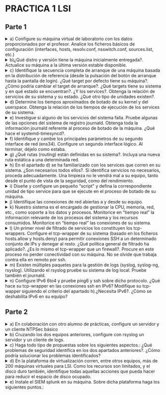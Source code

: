 # PRACTICA 1 LSI
## Parte 1
<details>
  <summary>a) Configure su máquina virtual de laboratorio con los datos proporcionados por el profesor. Analice los ficheros básicos de configuración (interfaces, hosts, resolv.conf, nsswitch.conf, sources.list, etc.)</summary>

  Respuesta:

  1. Archivo de interfaces( /etc/network/interfaces):
     ```
     auto lo ens33 ens34
     iface lo inet loopback
     iface ens33 inet static
     	address 10.11.48.71
     	netmask 255.255.254.0
     	broadcast 10.11.49.255
     	network 10.11.48.0
     	gateway 10.11.48.1
     iface ens34 inet static
     	address 10.11.50.71
     	netmask 255.255.254.0
     	broadcast 10.11.51.255
     	network 10.11.50.0
     ```
  2. Archivo hosts (/etc/hosts): 
     ```
     127.0.0.1       localhost
     127.0.1.1       debian
     # The following lines are desirable for IPv6 capable hosts
     ::1     localhost ip6-localhost ip6-loopback
     ff02::1 ip6-allnodes
     ff02::2 ip6-allrouters
     ```

  3. Archivo resolv.conf:
     ```
     main udc.pri
     search udc.pri
     nameserver 10.8.12.49
     nameserver 10.8.12.50
     nameserver 10.8.12.47
     ```

  4. Archivo nsswitch.conf(/etc/nssiwtch.conf):
     ```
     passwd:         files systemd
     group:          files systemd
     shadow:         files
     gshadow:        files

     hosts:          files mdns4_minimal [NOTFOUND=return] dns myhostname
     networks:       files

     protocols:      db files
     services:       db files
     ethers:         db files
     rpc:            db files
     netgroup:       nis
     ```
   5. Archivo sources.list (/etc/apt/sources.list) :
      ```
      deb http://deb.debian.org/debian/ buster main
      deb-src http://deb.debian.org/debian/ buster main

      deb https://deb.debian.org/debian-security buster-security main contrib
      deb-src https://deb.debian.org/debian-security buster-security main contrib

      deb http://security.debian.org/debian-security buster/updates main
      deb-src http://security.debian.org/debian-security buster/updates main

      ```
</details>
<details>
  <summary>b)¿Qué distro y versión tiene la máquina inicialmente entregada?. Actualice su máquina a la última versión estable disponible.</summary>

  Respuesta:

  1. Mostramos la distro actual y su versión:
     ```console
     root@debian:/home/lsi# lsb_release -a
     Distributor ID:	Debian
     Description:	Debian GNU/Linux 10 (buster)
     Release:	10
     Codename:	buster
     ```
  2. Para actualizar (desde el usuario 'root'):
  ```console
   root@debian:/home/lsi# apt update -y && apt upgrade -y
   root@debian:/home/lsi# apt dist-upgrade
  ```
  3. Tras ello será necesario reemplazar el sources.list hacia la versión que queremos ,en este caso debian 12 (bookworm), para ello deberemos hacer este paso dos veces ya que primero deberíamos pasar por debian 11 (bullseye). El archivo quedará finalmente así (debian 12):
  ```
      deb https://ftp.debian.org/debian/ bookworm contrib main non-free non-free-firmware
      # deb-src https://ftp.debian.org/debian/ bookworm contrib main non-free non-free-firmware

      deb https://ftp.debian.org/debian/ bookworm-updates contrib main non-free non-free-firmware
      # deb-src https://ftp.debian.org/debian/ bookworm-updates contrib main non-free non-free-firmware

      deb https://ftp.debian.org/debian/ bookworm-proposed-updates contrib main non-free non-free-firmware
      # deb-src https://ftp.debian.org/debian/ bookworm-proposed-updates contrib main non-free non-free-firmwa>

      deb https://ftp.debian.org/debian/ bookworm-backports contrib main non-free non-free-firmware
      # deb-src https://ftp.debian.org/debian/ bookworm-backports contrib main non-free non-free-firmware

      deb https://security.debian.org/debian-security/ bookworm-security contrib main non-free non-free-firmwa>
      # deb-src https://security.debian.org/debian-security/ bookworm-security contrib main non-free non-free->
  ```
  4. Ejecutamos los siguientes comandos y lo tendremos actualizado:
   ```console
   root@debian:/home/lsi# apt update 
   root@debian:/home/lsi# apt upgrade --without-new-pkgs
   root@debian:/home/lsi# apt full-upgrade
   root@debian:/home/lsi# reboot
  ```
</details>
<details>
  <summary> c) Identifique la secuencia completa de arranque de una máquina basada en la distribución de referencia (desde la pulsación del botón de arranque hasta la pantalla de login). ¿Qué target por defecto tiene su máquina?. ¿Cómo podría cambiar el target de arranque?. ¿Qué targets tiene su sistema y en qué estado se encuentran?. ¿Y los services?. Obtenga la relación de servicios de su sistema y su estado. ¿Qué otro tipo de unidades existen?.</summary>

  1. Para ello primero ejecutaremos:
     ```console
     root@debian:/home/lsi# systemctl list-dependencies default.target
     ```
  2. Target por defecto es `graphical.target`, para cambiarlo debemos hacer:
     ```console
     root@debian:/home/lsi# systemctl set-default TARGET
     ```
  3. Los targets del sistema podemos obtenerlos usando el comando 'systemctl list-unit-files --type=target'
  
  4. Cambiaremos el target a 'multi-user.target' ya que el 'graphical.target' no lo necesitaremos :
     ```console
     root@debian:/home/lsi# systemctl set-default multi-user.target
     ```
  5. Para listar a los Servicios del sistema
     ```console
     root@debian:/home/lsi# systemctl list-unit-files --type=service
     ```
</details>
<details>
  <summary>d) Determine los tiempos aproximados de botado de su kernel y del userspace. Obtenga la relación de los tiempos de ejecución de los services de su sistema.</summary>

  1.  Para obtener tiempos aproximados de botado de kernel y userspace:
      ```console
      root@debian:/home/lsi# systemd-analyze
      Startup finished in 4.163s (kernel) + 9.272s (userspace) = 13.436s
      multi-user.target reached after 9.229s in userspace.
      ```
   2. Para tener los tiempo específicos de cada proceso en el boot:
   ```console
   root@debian:/home/lsi# systemd-analyze blame
	4.060s e2scrub_reap.service
	2.624s ifupdown-pre.service
	2.578s dev-sda1.device
	2.410s ModemManager.service
	2.381s NetworkManager.service
	2.356s apparmor.service
	2.127s networking.service
	1.121s user@1000.service
	 829ms systemd-journal-flush.service
	 821ms systemd-udev-trigger.service
	 789ms systemd-timesyncd.service
	 734ms systemd-journald.service
	 713ms systemd-udevd.service
	 670ms keyboard-setup.service
	 664ms polkit.service
	 646ms udisks2.service
	 574ms avahi-daemon.service
	 536ms NetworkManager-wait-online.service
	 526ms dbus.service
	 510ms systemd-logind.service
	 404ms systemd-binfmt.service
	 332ms systemd-tmpfiles-setup.service
	 310ms systemd-modules-load.service
	 274ms cups.service
	 241ms ssh.service
	 219ms rsyslog.service
	 205ms plymouth-start.service
	 195ms pulseaudio-enable-autospawn.service
	 190ms systemd-random-seed.service
	 188ms dev-mqueue.mount
	 188ms sys-kernel-debug.mount
	 187ms sys-kernel-tracing.mount
	 181ms wpa_supplicant.service
	 179ms dev-hugepages.mount
	 160ms systemd-sysusers.service
	 138ms modprobe@dm_mod.service
	 137ms systemd-tmpfiles-setup-dev.service
	 130ms upower.service
	 118ms systemd-update-utmp.service
	....
   ```	
</details>


<details>
  <summary>e) Investigue si alguno de los servicios del sistema falla. Pruebe algunas de las opciones del sistema de registro journald. Obtenga toda la información journald referente al proceso de botado de la máquina. ¿Qué hace el systemd-timesyncd?.</summary>

  1. Comprobar si algun servicio falla:
  ```console
root@debian:/home/lsi# systemctl list-unit-files --type=service --failed
UNIT FILE STATE PRESET

0 unit files listed.
  ```
  
  2. La sentencia `journalctl -u SERVICE` muestra los logs de un servicio:
  ```console
root@debian:/home/lsi# journalctl -u networking.service
sep 14 14:06:00 debian systemd[1]: Starting Raise network interfaces...
sep 14 14:06:01 debian systemd[1]: Started Raise network interfaces.
sep 15 13:38:40 debian systemd[1]: Stopping networking.service - Raise network interfaces...
sep 15 13:38:40 debian systemd[1]: networking.service: Deactivated successfully.
sep 15 13:38:40 debian systemd[1]: Stopped networking.service - Raise network interfaces.
-- Boot 75062fbef4144ed2a2d6367959cdd017 --
sep 15 13:39:11 debian systemd[1]: Starting networking.service - Raise network interfaces...
sep 15 13:39:13 debian systemd[1]: Finished networking.service - Raise network interfaces.
sep 19 13:47:44 debian systemd[1]: Stopping networking.service - Raise network interfaces...
sep 19 13:47:45 debian systemd[1]: networking.service: Deactivated successfully.
sep 19 13:47:45 debian systemd[1]: Stopped networking.service - Raise network interfaces.
-- Boot 253053f1f1b8440f8cef54317e5f0fd0 --
sep 19 13:48:05 debian systemd[1]: Starting networking.service - Raise network interfaces...
sep 19 13:48:07 debian systemd[1]: Finished networking.service - Raise network interfaces.
sep 28 16:44:30 debian systemd[1]: Stopping networking.service - Raise network interfaces...
sep 28 16:44:31 debian systemd[1]: networking.service: Deactivated successfully.
sep 28 16:44:31 debian systemd[1]: Stopped networking.service - Raise network interfaces.
-- Boot 0709ac47e67443d9a356976effa192f7 --
sep 28 16:44:52 debian systemd[1]: Starting networking.service - Raise network interfaces...
sep 28 16:44:54 debian systemd[1]: Finished networking.service - Raise network interfaces.

  ```
  3. El comando `journactl -b` muestra el log del boot actual:
  ```console
root@debian:/home/lsi# journalctl -b
sep 28 16:44:48 debian kernel: Linux version 6.1.0-12-amd64 (debian-kernel@lists.debian.org) (gcc-12 (De>
sep 28 16:44:48 debian kernel: Command line: BOOT_IMAGE=/boot/vmlinuz-6.1.0-12-amd64 root=UUID=4aaea9ef->
sep 28 16:44:48 debian kernel: Disabled fast string operations
sep 28 16:44:48 debian kernel: BIOS-provided physical RAM map:
sep 28 16:44:48 debian kernel: BIOS-e820: [mem 0x0000000000000000-0x000000000009f3ff] usable
sep 28 16:44:48 debian kernel: BIOS-e820: [mem 0x000000000009f400-0x000000000009ffff] reserved
sep 28 16:44:48 debian kernel: BIOS-e820: [mem 0x00000000000dc000-0x00000000000fffff] reserved
sep 28 16:44:48 debian kernel: BIOS-e820: [mem 0x0000000000100000-0x000000005feeffff] usable
sep 28 16:44:48 debian kernel: BIOS-e820: [mem 0x000000005fef0000-0x000000005fefefff] ACPI data
sep 28 16:44:48 debian kernel: BIOS-e820: [mem 0x000000005feff000-0x000000005fefffff] ACPI NVS
sep 28 16:44:48 debian kernel: BIOS-e820: [mem 0x000000005ff00000-0x000000005fffffff] usable
sep 28 16:44:48 debian kernel: BIOS-e820: [mem 0x00000000f0000000-0x00000000f7ffffff] reserved
sep 28 16:44:48 debian kernel: BIOS-e820: [mem 0x00000000fec00000-0x00000000fec0ffff] reserved
sep 28 16:44:48 debian kernel: BIOS-e820: [mem 0x00000000fee00000-0x00000000fee00fff] reserved
sep 28 16:44:48 debian kernel: BIOS-e820: [mem 0x00000000fffe0000-0x00000000ffffffff] reserved
sep 28 16:44:48 debian kernel: NX (Execute Disable) protection: active
sep 28 16:44:48 debian kernel: SMBIOS 2.7 present.
sep 28 16:44:48 debian kernel: DMI: VMware, Inc. VMware Virtual Platform/440BX Desktop Reference Platfor>
sep 28 16:44:48 debian kernel: vmware: hypercall mode: 0x00
sep 28 16:44:48 debian kernel: Hypervisor detected: VMware
sep 28 16:44:48 debian kernel: vmware: TSC freq read from hypervisor : 2294.471 MHz
sep 28 16:44:48 debian kernel: vmware: Host bus clock speed read from hypervisor : 66000000 Hz
sep 28 16:44:48 debian kernel: vmware: using clock offset of 9995438424 ns
sep 28 16:44:48 debian kernel: tsc: Detected 2294.471 MHz processor
sep 28 16:44:48 debian kernel: e820: update [mem 0x00000000-0x00000fff] usable ==> reserved
sep 28 16:44:48 debian kernel: e820: remove [mem 0x000a0000-0x000fffff] usable
sep 28 16:44:48 debian kernel: last_pfn = 0x60000 max_arch_pfn = 0x400000000
sep 28 16:44:48 debian kernel: x86/PAT: Configuration [0-7]: WB  WC  UC- UC  WB  WP  UC- WT  
sep 28 16:44:48 debian kernel: found SMP MP-table at [mem 0x000f6a80-0x000f6a8f]
sep 28 16:44:48 debian kernel: RAMDISK: [mem 0x320db000-0x35064fff]
sep 28 16:44:48 debian kernel: ACPI: Early table checksum verification disabled
sep 28 16:44:48 debian kernel: ACPI: RSDP 0x00000000000F6A10 000024 (v02 PTLTD )
sep 28 16:44:48 debian kernel: ACPI: XSDT 0x000000005FEF0284 00005C (v01 INTEL  440BX    06040000 VMW  0>
sep 28 16:44:48 debian kernel: ACPI: FACP 0x000000005FEFEE73 0000F4 (v04 INTEL  440BX    06040000 PTL  0>
sep 28 16:44:48 debian kernel: ACPI: DSDT 0x000000005FEF04C4 00E9AF (v01 PTLTD  Custom   06040000 MSFT 0>
sep 28 16:44:48 debian kernel: ACPI: FACS 0x000000005FEFFFC0 000040
sep 28 16:44:48 debian kernel: ACPI: FACS 0x000000005FEFFFC0 000040
sep 28 16:44:48 debian kernel: ACPI: BOOT 0x000000005FEF049C 000028 (v01 PTLTD  $SBFTBL$ 06040000  LTP 0>
sep 28 16:44:48 debian kernel: ACPI: APIC 0x000000005FEF044C 000050 (v01 PTLTD  ? APIC   06040000  LTP 0>
sep 28 16:44:48 debian kernel: ACPI: MCFG 0x000000005FEF0410 00003C (v01 PTLTD  $PCITBL$ 06040000  LTP 0>
sep 28 16:44:48 debian kernel: ACPI: SRAT 0x000000005FEF0380 000090 (v02 VMWARE MEMPLUG  06040000 VMW  0>
sep 28 16:44:48 debian kernel: ACPI: HPET 0x000000005FEF0348 000038 (v01 VMWARE VMW HPET 06040000 VMW  0>
sep 28 16:44:48 debian kernel: ACPI: WAET 0x000000005FEF0320 000028 (v01 VMWARE VMW WAET 06040000 VMW  0>
sep 28 16:44:48 debian kernel: ACPI: Reserving FACP table memory at [mem 0x5fefee73-0x5fefef66]
sep 28 16:44:48 debian kernel: ACPI: Reserving DSDT table memory at [mem 0x5fef04c4-0x5fefee72]
sep 28 16:44:48 debian kernel: ACPI: Reserving FACS table memory at [mem 0x5fefffc0-0x5fefffff]
sep 28 16:44:48 debian kernel: ACPI: Reserving FACS table memory at [mem 0x5fefffc0-0x5fefffff]
sep 28 16:44:48 debian kernel: ACPI: Reserving BOOT table memory at [mem 0x5fef049c-0x5fef04c3]
sep 28 16:44:48 debian kernel: ACPI: Reserving APIC table memory at [mem 0x5fef044c-0x5fef049b]
sep 28 16:44:48 debian kernel: ACPI: Reserving MCFG table memory at [mem 0x5fef0410-0x5fef044b]
sep 28 16:44:48 debian kernel: ACPI: Reserving SRAT table memory at [mem 0x5fef0380-0x5fef040f]
sep 28 16:44:48 debian kernel: ACPI: Reserving HPET table memory at [mem 0x5fef0348-0x5fef037f]
sep 28 16:44:48 debian kernel: ACPI: Reserving WAET table memory at [mem 0x5fef0320-0x5fef0347]
sep 28 16:44:48 debian kernel: SRAT: PXM 0 -> APIC 0x00 -> Node 0
sep 28 16:44:48 debian kernel: ACPI: SRAT: Node 0 PXM 0 [mem 0x00000000-0x0009ffff]
 ....
```
  
  4.`systemd-timesyncd` es un servicio del sistema que se usa para sincronizar el reloj local del sistema con un servidor NTP remoto. 
  
</details>

<details>
  <summary>f) Identifique y cambie los principales parámetros de su segundo interface de red (ens34). Configure un segundo interface lógico. Al terminar, déjelo como estaba.</summary>

  1. Comprobamos el estado inciial de ens34:
  ```console
root@debian:/home/lsi# ifconfig ens34
	ens34: flags=4163<UP,BROADCAST,RUNNING,MULTICAST>  mtu 1500
        inet 10.11.50.71  netmask 255.255.254.0  broadcast 10.11.51.255
        inet6 fe80::250:56ff:fe97:1dfa  prefixlen 64  scopeid 0x20<link>
        ether 00:50:56:97:1d:fa  txqueuelen 1000  (Ethernet)
        RX packets 713954  bytes 170064442 (162.1 MiB)
        RX errors 0  dropped 36510  overruns 0  frame 0
        TX packets 554  bytes 67000 (65.4 KiB)
        TX errors 0  dropped 0 overruns 0  carrier 0  collisions 0
        device interrupt 16  base 0x2080  
  ```
  2. Configuramos el segundo interfaz de red:
     - Cambiamos el valor de MTU (Maximum Transmition Unit).
     - Cambiamos la dirección MAC de la interfaz
     - Configuramos la dirección IP y mascara de Red.

```console
root@debian:/home/lsi# ifconfig ens34 down
root@debian:/home/lsi# ifconfig ens34 mtu 1200
root@debian:/home/lsi# ifconfig ens34 hw ether 00:50:56:97:15:21 
root@debian:/home/lsi# ifconfig ens34 10.11.50.71 netmask 255.255.254.0
root@debian:/home/lsi# ifconfig ens34 up
root@debian:/home/lsi# ifconfig ens34
	ens34: flags=4163<UP,BROADCAST,RUNNING,MULTICAST>  mtu 1200
	        inet 10.11.50.71  netmask 255.255.254.0  broadcast 10.11.51.255
	        ether 00:50:56:97:15:21  txqueuelen 1000  (Ethernet)
	        RX packets 714258  bytes 170127584 (162.2 MiB)
	        RX errors 0  dropped 36557  overruns 0  frame 0
	        TX packets 569  bytes 68491 (66.8 KiB)
	        TX errors 0  dropped 0 overruns 0  carrier 0  collisions 0
	        device interrupt 16  base 0x2080
```
  3. Configuración de una interfaz lógica
```console
root@debian:/home/lsi# ifconfig ens34:1 192.168.1.1 netmask 255.255.255.0
root@debian:/home/lsi# ifconfig ens34:1 up
root@debian:/home/lsi# ifconfig
	ens33: flags=4163<UP,BROADCAST,RUNNING,MULTICAST>  mtu 1500
	        inet 10.11.48.71  netmask 255.255.254.0  broadcast 10.11.49.255
	        inet6 fe80::250:56ff:fe97:1521  prefixlen 64  scopeid 0x20<link>
	        ether 00:50:56:97:15:21  txqueuelen 1000  (Ethernet)
	        RX packets 222650  bytes 17130576 (16.3 MiB)
	        RX errors 0  dropped 36635  overruns 0  frame 0
	        TX packets 7822  bytes 685652 (669.5 KiB)
	        TX errors 0  dropped 0 overruns 0  carrier 0  collisions 0
	        device interrupt 19  base 0x2000  
	
	ens34: flags=4163<UP,BROADCAST,RUNNING,MULTICAST>  mtu 1200
	        inet 10.11.50.71  netmask 255.255.254.0  broadcast 10.11.51.255
	        ether 00:50:56:97:15:21  txqueuelen 1000  (Ethernet)
	        RX packets 714410  bytes 170173169 (162.2 MiB)
	        RX errors 0  dropped 36573  overruns 0  frame 0
	        TX packets 579  bytes 69641 (68.0 KiB)
	        TX errors 0  dropped 0 overruns 0  carrier 0  collisions 0
	        device interrupt 16  base 0x2080  
	
	ens34:1: flags=4163<UP,BROADCAST,RUNNING,MULTICAST>  mtu 1200
	        inet 192.168.1.1  netmask 255.255.255.0  broadcast 192.168.1.255
	        ether 00:50:56:97:15:21  txqueuelen 1000  (Ethernet)
	        device interrupt 16  base 0x2080  
	
	lo: flags=73<UP,LOOPBACK,RUNNING>  mtu 65536
	        inet 127.0.0.1  netmask 255.0.0.0
	        inet6 ::1  prefixlen 128  scopeid 0x10<host>
	        loop  txqueuelen 1000  (Local Loopback)
	        RX packets 144  bytes 12131 (11.8 KiB)
	        RX errors 0  dropped 0  overruns 0  frame 0
	        TX packets 144  bytes 12131 (11.8 KiB)
	        TX errors 0  dropped 0 overruns 0  carrier 0  collisions 0
  ```
  4. Al no hacer ningun cambio persistente al reboot se borrarán los cambios. Si queremos que persista configurarlo en el archivo `/etc/network/interfaces`.
 
</details>
<details>
  <summary>g) ¿Qué rutas (routing) están definidas en su sistema?. Incluya una nueva ruta estática a una determinada red.</summary>

  1.Las rutas definidas en el sistema podemos encontrarlas ejecutando el siguiente comando:
  ```console
root@debian:/home/lsi# ip route show
	default via 10.11.48.1 dev ens33 onlink 
	10.11.48.0/23 dev ens33 proto kernel scope link src 10.11.48.71 
	10.11.50.0/23 dev ens34 proto kernel scope link src 10.11.50.71 
	169.254.0.0/16 dev ens33 scope link metric 1000

root@debian:/home/lsi# route
	Kernel IP routing table
	Destination     Gateway         Genmask         Flags Metric Ref    Use Iface
	default         _gateway        0.0.0.0         UG    0      0        0 ens33
	10.11.48.0      0.0.0.0         255.255.254.0   U     0      0        0 ens33
	10.11.50.0      0.0.0.0         255.255.254.0   U     0      0        0 ens34
	link-local      0.0.0.0         255.255.0.0     U     1000   0        0 ens33

  ```

  2. Añadimos una nueva ruta:
```console
root@debian:/home/lsi# ip route add 10.11.52.0/24 via 10.11.48.1
root@debian:/home/lsi# ip route show
default via 10.11.48.1 dev ens33 onlink 
10.11.48.0/23 dev ens33 proto kernel scope link src 10.11.48.71 
10.11.50.0/23 dev ens34 proto kernel scope link src 10.11.50.71 
10.11.52.0/24 via 10.11.48.1 dev ens33 
169.254.0.0/16 dev ens33 scope link metric 1000 
```
</details>

<details>
  <summary>h) En el apartado d) se ha familiarizado con los services que corren en su sistema. ¿Son necesarios todos ellos?. Si identifica servicios no necesarios, proceda adecuadamente. Una limpieza no le vendrá mal a su equipo, tanto desde el punto de vista de la seguridad, como del rendimiento.</summary>

  1. Elimino los siguientes servicios :

  - accounts-daemon.service : API para GNOME con las accounts, innecesario ya que solo utilizamos *ssh*
    ```console
    root@debian:/home/lsi# systemctl disable accounts-daemon.service
    	Removed "/etc/systemd/system/graphical.target.wants/accounts-daemon.service".
    root@debian:/home/lsi# systemctl mask accounts-daemon.service
    	Created symlink /etc/systemd/system/accounts-daemon.service → /dev/null.

    ```
  - alsa-restore.service : configurador de sonido.
    ```console
	root@debian:/home/lsi# systemctl disable alsa-restore.service
	root@debian:/home/lsi# systemctl mask alsa-restore.service
		Created symlink /etc/systemd/system/alsa-restore.service → /dev/null.
    ```
  - alsa-state.service : configurador de sonido
    ```console
    root@debian:/home/lsi# systemctl disable alsa-state.service
    root@debian:/home/lsi# systemctl mask alsa-state.service
	Created symlink /etc/systemd/system/alsa-state.service → /dev/null.
    ```
  - avahi-daemon.service : permite a dispositivos de red local comunicarse de manera automática.
    ```console
    root@debian:/home/lsi# systemctl disable avahi-daemon.service
	Removed "/etc/systemd/system/sockets.target.wants/avahi-daemon.socket".
	Removed "/etc/systemd/system/dbus-org.freedesktop.Avahi.service".
	Removed "/etc/systemd/system/multi-user.target.wants/avahi-daemon.service".
    root@debian:/home/lsi# systemctl mask avahi-daemon.service
	Created symlink /etc/systemd/system/avahi-daemon.service → /dev/null.
    ```
  - bluetooth.service : funcionalidad Bluetooth.
    ```console
    root@debian:/home/lsi# systemctl disable bluetooth.service
	Synchronizing state of bluetooth.service with SysV service script with /lib/systemd/systemd-sysv-install.
	Executing: /lib/systemd/systemd-sysv-install disable bluetooth
	Removed "/etc/systemd/system/dbus-org.bluez.service".
	Removed "/etc/systemd/system/bluetooth.target.wants/bluetooth.service".
    root@debian:/home/lsi# systemctl mask bluetooth.service
	Created symlink /etc/systemd/system/bluetooth.service → /dev/null.
    ```
  - bolt.service : administración de dispositivos periféricos.
    ```console
    root@debian:/home/lsi# systemctl disable bolt.service
    root@debian:/home/lsi# systemctl mask bolt.service
	Created symlink /etc/systemd/system/bolt.service → /dev/null.
    ```
  - cups.service : sistema de impresión.
    ```console
    root@debian:/home/lsi# systemctl disable cups.service
	Synchronizing state of cups.service with SysV service script with /lib/systemd/systemd-sysv-install.
	Executing: /lib/systemd/systemd-sysv-install disable cups
	Removed "/etc/systemd/system/sockets.target.wants/cups.socket".
	Removed "/etc/systemd/system/printer.target.wants/cups.service".
	Removed "/etc/systemd/system/multi-user.target.wants/cups.service".
	Removed "/etc/systemd/system/multi-user.target.wants/cups.path".
    root@debian:/home/lsi# systemctl mask cups.service
	Created symlink /etc/systemd/system/cups.service → /dev/null.
    ```
  - ModemManager.service
    ```console
    root@debian:/home/lsi# systemctl disable ModemManager.service
	Removed "/etc/systemd/system/dbus-org.freedesktop.ModemManager1.service".
	Removed "/etc/systemd/system/multi-user.target.wants/ModemManager.service".
    root@debian:/home/lsi# systemctl mask ModemManager.service
	Created symlink /etc/systemd/system/ModemManager.service → /dev/null.
    ```
  - open-vm-tools.service
    ```console
    root@debian:/home/lsi# systemctl disable open-vm-tools.service
	Synchronizing state of open-vm-tools.service with SysV service script with /lib/systemd/systemd-sysv-install.
	Executing: /lib/systemd/systemd-sysv-install disable open-vm-tools
	Removed "/etc/systemd/system/vmtoolsd.service".
	Removed "/etc/systemd/system/multi-user.target.wants/open-vm-tools.service".
    root@debian:/home/lsi# systemctl mask open-vm-tools.service
	Created symlink /etc/systemd/system/open-vm-tools.service → /dev/null.
    ```
  - power-profiles-daemon.service
    ```console
    root@debian:/home/lsi# systemctl disable power-profiles-daemon.service
	Removed "/etc/systemd/system/graphical.target.wants/power-profiles-daemon.service".
    root@debian:/home/lsi# systemctl mask power-profiles-daemon.service
	Created symlink /etc/systemd/system/power-profiles-daemon.service → /dev/null.
    ```
  - NetworkManager.service
    ```console
    root@debian:/home/lsi# systemctl mask NetworkManager.service
	Created symlink /etc/systemd/system/NetworkManager.service → /dev/null.
    ```
  - plymouth.service
    ```console
    root@debian:/home/lsi# systemctl disable plymouth.service
	Synchronizing state of plymouth.service with SysV service script with /lib/systemd/systemd-sysv-install.
	Executing: /lib/systemd/systemd-sysv-install disable plymouth
    root@debian:/home/lsi# systemctl mask plymouth.service
	Created symlink /etc/systemd/system/plymouth.service → /dev/null.
    ```
  - plymouth-log.service
    ```console
    root@debian:/home/lsi# systemctl disable plymouth-log.service
	Synchronizing state of plymouth-log.service with SysV service script with /lib/systemd/systemd-sysv-install.
	Executing: /lib/systemd/systemd-sysv-install disable plymouth-log
    root@debian:/home/lsi# systemctl mask plymouth-log.service
	Created symlink /etc/systemd/system/plymouth-log.service → /dev/null.

    ```
  - pulseaudio-enable-autospawn
  ```console
root@debian:/home/lsi# systemctl disable pulseaudio-enable-autospawn
	pulseaudio-enable-autospawn.service is not a native service, redirecting to systemd-sysv-install.
	Executing: /lib/systemd/systemd-sysv-install disable pulseaudio-enable-autospawn
root@debian:/home/lsi# systemctl mask pulseaudio-enable-autospawn
	Created symlink /etc/systemd/system/pulseaudio-enable-autospawn.service → /dev/null.
  ```
  - cups-browsed
   ```console
root@debian:/home/lsi# systemctl disable cups-browsed.service
	Synchronizing state of cups-browsed.service with SysV service script with /lib/systemd/systemd-sysv-install.
	Executing: /lib/systemd/systemd-sysv-install disable cups-browsed
	Removed "/etc/systemd/system/multi-user.target.wants/cups-browsed.service".
root@debian:/home/lsi# systemctl mask cups-browsed.service
	Created symlink /etc/systemd/system/cups-browsed.service → /dev/null.
   ```
  - 
</details>
<details>
  <summary>i) Diseñe y configure un pequeño “script” y defina la correspondiente unidad de tipo service para que se ejecute en el proceso de botado de su máquina.</summary>

  1.Creamos el archivo a ejecutar en el servicio en `/usr/local/bin/` :
  ```bash                                       
#!/bin/bash
echo "Last time: $(date)" > /home/lsi/logInicio
  ```
  2. Creamos el servicio en `/etc/systemd/system/notify-boot.service`:
  ```bash                            
[Unit]
Description=Custom service that notifies last time logged.
After=network.target

[Service]
Type=simple
Restart=on-failure
RestartSec=5s
User=lsi
ExecStart=notify --boot

[Install]
WantedBy=multi-user.target
  ```
  3. Por ultimo lo activamos:
  ```console
root@debian:/usr/local/bin# nano /etc/systemd/system/notify-boot.service
root@debian:/usr/local/bin# systemctl enable notify-boot.service
	Created symlink /etc/systemd/system/multi-user.target.wants/notify-boot.service → /etc/systemd/system/notify-boot.service.
   ```
  4. 

</details>
<details>
  <summary>j) Identifique las conexiones de red abiertas a y desde su equipo.</summary>

  1. Con el comando netstat -netua podemos obtener la información de la conexiones de red:
     - `-n`: Esta opción indica a netstat que muestre las direcciones y puertos en formato numérico en lugar de intentar resolver mombres de host y servicios a nombres legibles por humanos. Esto es útil para obtener información más rápida y precisa.
     - `-e`: Esta opción muestra estadísticas de Ethernet, incluyendo recuentos de errores y estadísticas de colisiones. Puede ser útil para diagnosticar problemas en la capa física de la red.
     - `-t`: Esta opción muestra estadísticas de TCP, incluyendo información sobre conexiones TCP activas.
     - `-u`: Esta opción muestra estadísticas de UDP, incluyendo información sobre conexiones UDP activas.
     - `-a`: Esta opción muestra todas las conexiones, tanto activas como inactivas.
```console
root@debian:/home/lsi# netstat -netua
	Active Internet connections (servers and established)
	Proto Recv-Q Send-Q Local Address           Foreign Address         State       User       Inode     
	tcp        0      0 0.0.0.0:22              0.0.0.0:*               LISTEN      0          15345     
	tcp        0    304 10.11.48.71:22          10.20.36.108:58126      ESTABLISHED 0          15640     
	tcp6       0      0 :::22                   :::*                    LISTEN      0          15356     
	udp        0      0 0.0.0.0:57264           0.0.0.0:*                           101        18536 
```
</details>

<details>
  <summary>k) Nuestro sistema es el encargado de gestionar la CPU, memoria, red, etc., como soporte a los datos y procesos. Monitorice en “tiempo real” la información relevante de los procesos del sistema y los recursos consumidos. Monitorice en “tiempo real” las conexiones de su sistema.</summary>

  1. Procesos en tiempo real:
     ```console
     root@debian:/home/lsi# top
	top - 16:19:02 up 21 min,  1 user,  load average: 0,00, 0,00, 0,00
	Tareas: 186 total,   1 running, 185 sleeping,   0 stopped,   0 zombie
	%Cpu(s):  0,0 us,  0,3 sy,  0,0 ni, 99,7 id,  0,0 wa,  0,0 hi,  0,0 si,  0,0 st 
	MiB Mem :   1463,2 total,    993,9 free,    382,6 used,    227,1 buff/cache     
	MiB Intercambio:   1534,0 total,   1534,0 free,      0,0 used.   1080,6 avail Mem 
	
	    PID USER      PR  NI    VIRT    RES    SHR S  %CPU  %MEM     TIME+ COMMAND                           
	    152 root      20   0       0      0      0 I   0,3   0,0   0:00.87 kworker/0:3-events_power_efficie+ 
	    802 lsi       20   0   18104   6964   5056 S   0,3   0,5   0:00.06 sshd                              
	   1064 root      20   0   11716   5368   3212 R   0,3   0,4   0:00.09 top                               
	      1 root      20   0  102232  12148   9168 S   0,0   0,8   0:01.44 systemd                           
	      2 root      20   0       0      0      0 S   0,0   0,0   0:00.00 kthreadd                          
	      3 root       0 -20       0      0      0 I   0,0   0,0   0:00.00 rcu_gp                            
	      4 root       0 -20       0      0      0 I   0,0   0,0   0:00.00 rcu_par_gp     
       ....
     ```
  2. Conexiones en tiempo real :
     ```console
    root@debian:/home/lsi# netstat -netuac
	Active Internet connections (servers and established)
	Proto Recv-Q Send-Q Local Address           Foreign Address         State       User       Inode     
	tcp        0      0 0.0.0.0:22              0.0.0.0:*               LISTEN      0          15345     
	tcp        0    356 10.11.48.71:22          10.20.36.108:58126      ESTABLISHED 0          15640     
	tcp6       0      0 :::22                   :::*          
     ```
  
</details>

<details>
  <summary>l) Un primer nivel de filtrado de servicios los constituyen los tcp-wrappers. Configure el tcp-wrapper de su sistema (basado en los ficheros hosts.allow y hosts.deny) para permitir conexiones SSH a un determinado conjunto de IPs y denegar al resto. ¿Qué política general de filtrado ha aplicado?. ¿Es lo mismo el tcp-wrapper que un firewall?. Procure en este proceso no perder conectividad con su máquina. No se olvide que trabaja contra ella en remoto por ssh.</summary>

  1. El sistema comprueba el archivo `/etc/hosts.allow` para las conexiones tcp:
```bash
    # /etc/hosts.allow: list of hosts that are allowed to access the system.
    #                   See the manual pages hosts_access(5) and hosts_options(5).
    #
    # Example:    ALL: LOCAL @some_netgroup
    #             ALL: .foobar.edu EXCEPT terminalserver.foobar.edu
    #
    # If you're going to protect the portmapper use the name "rpcbind" for the
    # daemon name. See rpcbind(8) and rpc.mountd(8) for further information.
```
  2. Lo configuramos para que quede de la siguiente manera :
  ```bash
# /etc/hosts.allow: list of hosts that are allowed to access the system.
#                   See the manual pages hosts_access(5) and hosts_options(5).
#
# Example:    ALL: LOCAL @some_netgroup
#             ALL: .foobar.edu EXCEPT terminalserver.foobar.edu
#
# If you're going to protect the portmapper use the name "rpcbind" for the
# daemon name. See rpcbind(8) and rpc.mountd(8) for further information.
#

#localhost + Maquina Mateo
sshd: 127.0.0.1, 10.11.48.183, 10.11.50.183: spawn echo `/bin/date`\: Intento de conexión de %a a %A [PERMITIDO] >> /home/lsi/logssh

#VPN
sshd: 10.30.8.0/255.255.248.0 :  spawn echo `/bin/date`\: Intento de conexión (VPN) de %a a %A [PERMITIDO] >> /home/lsi/logssh

#EDUROAM
sshd: 10.20.32.0/255.255.258.0: spawn echo `/bin/date`\: Intento de conexión (eduroam) de %a a %A [PERMITIDO] >> /home/lsi/logssh
  ```
  3. Si la IP que se intenta conectar a la máquina, no se encuentra en el archivo host.allow, se comprueba si se deniega en `/etc/hosts.deny` :
  ```bash
# /etc/hosts.deny: list of hosts that are _not_ allowed to access the system.
#                  See the manual pages hosts_access(5) and hosts_options(5).
#
# Example:    ALL: some.host.name, .some.domain
#             ALL EXCEPT in.fingerd: other.host.name, .other.domain
#
# If you're going to protect the portmapper use the name "rpcbind" for the
# daemon name. See rpcbind(8) and rpc.mountd(8) for further information.
#
# The PARANOID wildcard matches any host whose name does not match its
# address.
#
# You may wish to enable this to ensure any programs that don't
# validate looked up hostnames still leave understandable logs. In past
# versions of Debian this has been the default.
# ALL: PARANOID

ALL: ALL: spawn echo `bin/date`\: Intento de conexión %a a %A [DENEGADA] >> /home/lsi/logssh
  ```
> Si no coincide con ninguna IP en el `hosts.deny` entonces de permite el acceso por defecto, por lo que denegamos todas las conexiones para que solo se acepten las que están en `hosts.allow`. 

- TCPWrapper no es lo mismo que un *firewall*, pero trabaja de una forma similar en la capa 7.

</details>
<details>
  <summary>m) Existen múltiples paquetes para la gestión de logs (syslog, syslog-ng, rsyslog). Utilizando el rsyslog pruebe su sistema de log local. Pruebe también el journald.</summary>

  1. Con el comando logger podemos registrar logs en rsyslog:
```console
root@debian:/home/lsi# logger 'Prueba 1'
root@debian:/home/lsi# logger 'Prueba 2'
root@debian:/home/lsi# tail -2 /var/log/syslog
	2023-10-03T17:10:52.632834+02:00 debian root: Prueba 1
	2023-10-03T17:10:54.860316+02:00 debian root: Prueba 2
```
> Con tail -X podemos var los ultimas X lineas del archivo

 2.  Con `journalctl`:
```console
root@debian:/home/lsi# echo "Este es un mensaje de prueba para journald" | systemd-cat
root@debian:/home/lsi# journalctl -n
	oct 03 17:16:43 debian systemd-timesyncd[637]: Timed out waiting for reply from 158.227.98.15:123 (3.deb>
	oct 03 17:16:53 debian systemd-timesyncd[637]: Timed out waiting for reply from 178.215.228.24:123 (3.de>
	oct 03 17:17:01 debian CRON[957]: pam_unix(cron:session): session opened for user root(uid=0) by (uid=0)
	oct 03 17:17:01 debian CRON[958]: (root) CMD (cd / && run-parts --report /etc/cron.hourly)
	oct 03 17:17:01 debian CRON[957]: pam_unix(cron:session): session closed for user root
	oct 03 17:17:29 debian systemd[1]: Starting systemd-tmpfiles-clean.service - Cleanup of Temporary Direct>
	oct 03 17:17:30 debian systemd[1]: systemd-tmpfiles-clean.service: Deactivated successfully.
	oct 03 17:17:30 debian systemd[1]: Finished systemd-tmpfiles-clean.service - Cleanup of Temporary Direct>
	oct 03 17:17:30 debian systemd[1]: run-credentials-systemd\x2dtmpfiles\x2dclean.service.mount: Deactivat>
	oct 03 17:17:31 debian cat[966]: Este es un mensaje de prueba para journald
```
</details>
<details>
  <summary>n) Configure IPv6 6to4 y pruebe ping6 y ssh sobre dicho protocolo. ¿Qué hace su tcp-wrapper en las conexiones ssh en IPv6? Modifique su tcp-wapper siguiendo el criterio del apartado h).¿Necesita IPv6?. ¿Cómo se deshabilita IPv6 en su equipo?</summary>

  1. Para levantar el tunel ipv6 debemos configurar el archivo `/etc/network/interfaces`:
```bash
# This file describes the network interfaces available on your system
# and how to activate them. For more information, see interfaces(5).
#source /etc/network/interfaces.d/*
# The loopback network interface
auto lo ens33 ens34
iface lo inet loopback
iface ens33 inet static
	address 10.11.48.71
	netmask 255.255.254.0
	broadcast 10.11.49.255
	network 10.11.48.0
	gateway 10.11.48.1

iface ens34 inet static
	address 10.11.50.71
	netmask 255.255.254.0
	broadcast 10.11.51.255
	network 10.11.50.0

#ipv6
auto 6to4
iface 6to4 inet6 v4tunnel
	pre-up modprobe ipv6
	address 2002:a0b:3047::1
	netmask 16
	gateway ::10.11.48.1
	endpoint any
	local 10.11.48.71
```
  2. Se edita el archivo `/etc/host.allow` para permitir las conexiones IPv6 de mi máquina y de mi compañero:
```bash
# /etc/hosts.allow: list of hosts that are allowed to access the system.
#                   See the manual pages hosts_access(5) and hosts_options(5).
#
# Example:    ALL: LOCAL @some_netgroup
#             ALL: .foobar.edu EXCEPT terminalserver.foobar.edu
#
# If you're going to protect the portmapper use the name "rpcbind" for the
# daemon name. See rpcbind(8) and rpc.mountd(8) for further information.
#

#localhost + Maquina Mateo
#sshd: 127.0.0.1, 10.11.48.183, 10.11.50.183: spawn echo `/bin/date`\:Intento de conexión de %a a %A [PERMITIDO] >> /home/lsi/logssh

#VPN
#sshd: 10.30.8.0/255.255.248.0:  spawn echo `/bin/date`\:Intento de conexión (VPN) de %a a %A [PERMITIDO] >> /home/lsi/logssh

# local
sshd: 127.0.0.1, 10.11.48.183, 10.11.50.183: spawn echo `/bin/date`\: conexión local de %a a %A [PERMITIDO] >> /home/lsi/logssh

# vpn udc:
sshd: 10.30.8.0/21: spawn echo `/bin/date`\: conexión por VPN de %a a %A [PERMITIDO] >> /home/lsi/logssh

# eduroam:
sshd: 10.20.32.0/255.255.248.0: spawn echo `/bin/date`\: conexión eduroam de %a a %A [PERMITIDO] >> /home/lsi/logssh

#IPV6
sshd: [2002:a0b:30b7::1]/48, [2002:a0b:3047::1]/48: spawn echo `/bin/date`\: conexión IPv6 de %a a %A [PERMITIDO] >> /home/lsi/logssh

```
  4. Para deshabilitar temporalmente IPv6 debes ir al siguiente archivo `/etc/sysctl.conf`:
```bash
#
# /etc/sysctl.conf - Configuration file for setting system variables
# See /etc/sysctl.d/ for additional system variables.
# See sysctl.conf (5) for information.
#

#kernel.domainname = example.com

# Uncomment the following to stop low-level messages on console
#kernel.printk = 3 4 1 3

###################################################################
# Functions previously found in netbase
#

# Uncomment the next two lines to enable Spoof protection (reverse-path filter)
# Turn on Source Address Verification in all interfaces to
# prevent some spoofing attacks
#net.ipv4.conf.default.rp_filter=1
#net.ipv4.conf.all.rp_filter=1

# Uncomment the next line to enable TCP/IP SYN cookies
# See http://lwn.net/Articles/277146/
# Note: This may impact IPv6 TCP sessions too
#net.ipv4.tcp_syncookies=1

# Uncomment the next line to enable packet forwarding for IPv4
#net.ipv4.ip_forward=1

# Uncomment the next line to enable packet forwarding for IPv6
#  Enabling this option disables Stateless Address Autoconfiguration
#  based on Router Advertisements for this host
#net.ipv6.conf.all.forwarding=1


###################################################################
# Additional settings - these settings can improve the network
# security of the host and prevent against some network attacks
# including spoofing attacks and man in the middle attacks through
# redirection. Some network environments, however, require that these
# settings are disabled so review and enable them as needed.
#
# Do not accept ICMP redirects (prevent MITM attacks)
#net.ipv4.conf.all.accept_redirects = 0
#net.ipv6.conf.all.accept_redirects = 0
# _or_
# Accept ICMP redirects only for gateways listed in our default
# gateway list (enabled by default)
# net.ipv4.conf.all.secure_redirects = 1
#
# Do not send ICMP redirects (we are not a router)
#net.ipv4.conf.all.send_redirects = 0
#
# Do not accept IP source route packets (we are not a router)
#net.ipv4.conf.all.accept_source_route = 0
#net.ipv6.conf.all.accept_source_route = 0
#
# Log Martian Packets
#net.ipv4.conf.all.log_martians = 1
#

###################################################################
# Magic system request Key
# 0=disable, 1=enable all, >1 bitmask of sysrq functions
# See https://www.kernel.org/doc/html/latest/admin-guide/sysrq.html
# for what other values do
#kernel.sysrq=438

#Descomenta las siguientes lineas para deshabilitar IPv6
#Tras descomentar ejecute sysctl -p para aplicar cambios
net.ipv6.conf.all.disable_ipv6 = 1
net.ipv6.conf.default.disable_ipv6 = 1
```
  5. Tras ello ejecutamos el siguiente comando:
```console
root@debian:/home/lsi# sysctl -p
	net.ipv6.conf.all.disable_ipv6 = 1
	net.ipv6.conf.default.disable_ipv6 = 1
```
  6. Si lo quisiesemos hacer de forma permanente :
     - Deberíamos ir a `/etc/default/grub`

     - Y en la linea GRUB_CMDLINE_LINUX ponemos :
       ```bash
       GRUB_CMDLINE_LINUX="ipv6.disable=1"
       ```
     - Luego hacemos `update-grub` y por último `reboot`
  > THC-IPv6 (The Hacker's Choice IPv6) es una suite de herramientas de seguridad de red diseñada para la evaluación de seguridad y pruebas de penetración en redes IPv6. Fue desarrollada por el grupo The Hacker's Choice (THC) y está destinada a proporcionar a los profesionales de seguridad y a los investigadores en seguridad una serie de herramientas para evaluar la seguridad de implementaciones de IPv6 y descubrir posibles vulnerabilidades. Algunas de las herramientas y módulos más conocidos de THC-IPv6 incluyen:
 > - THC-IPv6 Attack Toolkit: Esta es una colección de herramientas que permiten realizar ataques y pruebas de seguridad en redes IPv6. Incluye módulos para la realización de ataques de inundación, ataques de redirección de ruta, ataques de suplantación y más.
 > - Parasite6: Una herramienta que permite el envenenamiento de la caché IPv6 de un objetivo, lo que puede resultar en ataques de suplantación y redirección de tráfico.
 > - Fake_router6: Esta herramienta permite simular ser un enrutador IPv6 malicioso y anunciar rutas falsas, lo que puede llevar a ataques de hombre en el medio y redirección de tráfico.
 > - Redir6: Una herramienta que se utiliza para realizar ataques de redirección de tráfico en redes IPv6.
>
> Es importante destacar que THC-IPv6 es una suite de herramientas destinada a ser utilizada por profesionales de seguridad y expertos en pruebas de penetración en entornos controlados y con el permiso del propietario de la red. El objetivo principal es ayudar a identificar debilidades y vulnerabilidades en implementaciones IPv6 y en la seguridad de las redes que utilizan este protocolo.

</details>


## Parte 2

<details>
	<summary>a) En colaboración con otro alumno de prácticas, configure un servidor y un cliente NTPSec básico</summary>
	
1. Primero debemos instalar el paquete ntp:
```console
root@debian:/etc# apt install ntp
```
2. Luego modificaremos el archivo `/etc/ntpsec/ntp.conf` :
```bash
# /etc/ntpsec/ntp.conf, configuration for ntpd; see ntp.conf(5) for help

driftfile /var/lib/ntpsec/ntp.drift
leapfile /usr/share/zoneinfo/leap-seconds.list

# To enable Network Time Security support as a server, obtain a certificate
# (e.g. with Let's Encrypt), configure the paths below, and uncomment:
# nts cert CERT_FILE
# nts key KEY_FILE
# nts enable

# You must create /var/log/ntpsec (owned by ntpsec:ntpsec) to enable logging.
#statsdir /var/log/ntpsec/
#statistics loopstats peerstats clockstats
#filegen loopstats file loopstats type day enable
#filegen peerstats file peerstats type day enable
#filegen clockstats file clockstats type day enable

# This should be maxclock 7, but the pool entries count towards maxclock.
tos maxclock 11

# Comment this out if you have a refclock and want it to be able to discipline
# the clock by itself (e.g. if the system is not connected to the network).
tos minclock 4 minsane 3

# Specify one or more NTP servers.

# Public NTP servers supporting Network Time Security:
# server time.cloudflare.com nts

# pool.ntp.org maps to about 1000 low-stratum NTP servers.  Your server will
# pick a different set every time it starts up.  Please consider joining the
# pool: <https://www.pool.ntp.org/join.html>
pool 0.debian.pool.ntp.org iburst
pool 1.debian.pool.ntp.org iburst
pool 2.debian.pool.ntp.org iburst
pool 3.debian.pool.ntp.org iburst

#Configuracion servidor
#server 127.127.1.0 minpoll 4
#fudge 127.127.1.0 stratum 0

#Configuracion cliente
server 10.11.48.183 minpoll 4
fudge 127.127.1. stratum


# Access control configuration; see /usr/share/doc/ntpsec-doc/html/accopt.html
# for details.
#
# Note that "restrict" applies to both servers and clients, so a configuration
# that might be intended to block requests from certain clients could also end
# up blocking replies from your own upstream servers.

# By default, exchange time with everybody, but don't allow configuration.
#restrict default kod nomodify nopeer noquery limited

#Para servidor
#restrict default ignore
#restrict 10.11.48.183 nomodify nopeer notrap

# Local users may interrogate the ntp server more closely.
restrict 127.0.0.1
restrict ::1

#Para cliente
restrict source notrap nomodify noquery
```
3. Una vez actualizado el archivo, restart el servicio:
```console
root@debian:/home/lsi# systemctl restart ntp
```
4. Comprobamos que funcione correctamente:
```console

``` 
</details>

<details>
	<summary>b) Cruzando los dos equipos anteriores, configure con rsyslog un servidor y un cliente de logs.</summary>
	
1. Primero editamos el archivo `/etc/rsyslog.conf`:
```bash
# For more information install rsyslog-doc and see
# /usr/share/doc/rsyslog-doc/html/configuration/index.html


#################
#### MODULES ####
#################

module(load="imuxsock") # provides support for local system logging
module(load="imklog")   # provides kernel logging support
#module(load="immark")  # provides --MARK-- message capability

# provides UDP syslog reception
#module(load="imudp")
#input(type="imudp" port="514")

# provides TCP syslog reception
#Descomentar si eres SERVER
#module(load="imtcp")
#input(type="imtcp" port="514")


###########################
#### GLOBAL DIRECTIVES ####
###########################

#Configuracion SERVER: para aceptar solo mensajes del compañero
#$AllowedSender TCP 127.0.0.1, 10.11.48.183

#
# Set the default permissions for all log files.
#
$FileOwner root
$FileGroup adm
$FileCreateMode 0640
$DirCreateMode 0755
$Umask 0022

#
# Where to place spool and state files
#
$WorkDirectory /var/spool/rsyslog

#
# Include all config files in /etc/rsyslog.d/
#
$IncludeConfig /etc/rsyslog.d/*.conf

#SERVIDOR : Template para guardar los registros de log
#$template remote, "var/log/rsyslog-server/%fromhost-ip%/%programename%.log
#*.* ?remote
#& stop

###############
#### RULES ####
###############

#
# Log anything besides private authentication messages to a single log file
#
*.*;auth,authpriv.none          -/var/log/syslog

#
# Log commonly used facilities to their own log file
#
auth,authpriv.*                 /var/log/auth.log
cron.*                          -/var/log/cron.log
kern.*                          -/var/log/kern.log
mail.*                          -/var/log/mail.log
user.*                          -/var/log/user.log

#
# Emergencies are sent to everybody logged in.
#
*.emerg                         :omusrmsg:*


# Client:

# Old Syntax (deprecated)

#$ActionQueueType LinkedList
#$ActionQueueFileName /var/log/rsyslog-queue
#$ActionQueueSaveOnShutdown on
#$ActionResumeRetryCount -1
#*.* @@10.11.48.183:514

# New Syntax

*.* action(
       type="omfwd"
       target="10.11.48.183"
       port="514"
       protocol="tcp"
       action.resumeRetryCount="-1"
       queue.type="linkedlist"
       queue.filename="/var/log/rsyslog-queue"
       queue.saveOnShutdown="on"
)

```
2. Reiniciamos el servicio :
```console
root@debian:/home/lsi# systemctl restart rsyslog.service
```
3. Y comprobamos haciendo logger:
```console
root@debian:/home/lsi# logger "PRUEBA CLIENTE A SERVER MATEO"
```
4. Desde el servidor:
```console
root@debian:/home/lsi# cat /var/log/rsyslog-server/10.11.48.71/root.log
2023-10-04T18:16:18+02:00 debian root: PRUEBA CLIENTE A SERVER MATEO
```
 </details>

<details>
	<summary>c) Haga todo tipo de propuestas sobre los siguientes aspectos.: ¿Qué problemas de seguridad identifica en los dos apartados anteriores?. ¿Cómo podría solucionar los problemas identificados?</summary>
	
- En `rsyslog` cualquiera podría enviar logs al servidor y llenar el disco. Además, los logs van sin cifrar por la red; cualquiera podría ver o modificar sus contenidos con un ataque MitM (Man in the Middle). También podrían hacer al servidor un \[D\]DOS.
  
- NTP trabaja sobre UDP; también es posible un \[D\]DOS haciendo IP Spoofing.

- Solución: 

	- Certificados TLS. Con estos certificados entre cliente y servidor podríamos asegurar la autenticidad del cliente y la confidencialidad e integridad de los datos. 

	- Podríamos asegurar la conectividad al puerto mediante *firewall* y mecanismos en capas inferiores
</details>

<details>
<summary>d) En la plataforma de virtualización corren, entre otros equipos, más de 200 máquinas virtuales para LSI. Como los recursos son limitados, y el disco duro también, identifique todas aquellas acciones que pueda hacer para reducir el espacio de disco ocupado.</summary>

- `df -H`: Muestra información sobre el almacenamiento de los sistemas de ficheros montados en la máquina.

-  `apt autoclean`: Elimina de la caché los paquetes de versiones antiguas e innecesarias.

- `apt clean`: Elimina **todos** los paquetes de la caché.

- `apt autoremove`: Elimina aquellos paquetes perdidos, generalmente instalados como dependencias de otras instalaciones, que ya no son necesarios.

- `apt --purge autoremove`: La opción `--purge` permite otras llamadas de *apt* para borrar también archivos de configuración y demás.

- Borrar man: `apt remove --purge man-db`

- Borrar imágenes kernel antiguas:

	- `uname -r`: Muestra kernel actual.

	- `dpkg --list | grep linux-image`: Muestra los kernels que tenemos en el sistema.

	- `apt-get --purge remove linux-image-4.......` Elimina un kernel en específico.
```console
root@debian:/home/lsi# df -H
S.ficheros     Tamaño Usados  Disp Uso% Montado en
udev             739M      0  739M   0% /dev
tmpfs            154M   1,1M  153M   1% /run
/dev/sda1         14G   5,8G  6,7G  47% /
tmpfs            768M      0  768M   0% /dev/shm
tmpfs            5,3M      0  5,3M   0% /run/lock
tmpfs            154M    62k  154M   1% /run/user/1000
root@debian:/home/lsi# apt autoclean
Leyendo lista de paquetes... Hecho
Creando árbol de dependencias... Hecho
Leyendo la información de estado... Hecho
root@debian:/home/lsi# apt clean
root@debian:/home/lsi# apt autoremove
Leyendo lista de paquetes... Hecho
Creando árbol de dependencias... Hecho
Leyendo la información de estado... Hecho
0 actualizados, 0 nuevos se instalarán, 0 para eliminar y 0 no actualizados.
root@debian:/home/lsi# apt --purge autoremove
Leyendo lista de paquetes... Hecho
Creando árbol de dependencias... Hecho
Leyendo la información de estado... Hecho
0 actualizados, 0 nuevos se instalarán, 0 para eliminar y 0 no actualizados.
root@debian:/home/lsi# uname -r
6.1.0-12-amd64
root@debian:/home/lsi# dpkg --list | grep linux-image
ii  linux-image-4.19.0-25-amd64             4.19.289-2                              amd64        Linux 4.19 for 64-bit PCs (signed)
rc  linux-image-4.19.0-9-amd64              4.19.118-2+deb10u1                      amd64        Linux 4.19 for 64-bit PCs (signed)
rc  linux-image-5.10.0-25-amd64             5.10.191-1                              amd64        Linux 5.10 for 64-bit PCs (signed)
ii  linux-image-6.1.0-12-amd64              6.1.52-1                                amd64        Linux 6.1 for 64-bit PCs (signed)
ii  linux-image-amd64                       6.1.52-1                                amd64        Linux for 64-bit PCs (meta-package)
root@debian:/home/lsi# apt-get --purge remove linux-image-4.19.0-9-amd64
Leyendo lista de paquetes... Hecho
Creando árbol de dependencias... Hecho
Leyendo la información de estado... Hecho
Los siguientes paquetes se ELIMINARÁN:
  linux-image-4.19.0-9-amd64*
0 actualizados, 0 nuevos se instalarán, 1 para eliminar y 0 no actualizados.
Se utilizarán 0 B de espacio de disco adicional después de esta operación.
¿Desea continuar? [S/n] S
(Leyendo la base de datos ... 160230 ficheros o directorios instalados actualmente.)
Purgando ficheros de configuración de linux-image-4.19.0-9-amd64 (4.19.118-2+deb10u1) ...
root@debian:/home/lsi# apt-get --purge remove linux-image-4.19.0-25-amd64
Leyendo lista de paquetes... Hecho
Creando árbol de dependencias... Hecho
Leyendo la información de estado... Hecho
Los siguientes paquetes se ELIMINARÁN:
  linux-image-4.19.0-25-amd64*
0 actualizados, 0 nuevos se instalarán, 1 para eliminar y 0 no actualizados.
Se liberarán 270 MB después de esta operación.
¿Desea continuar? [S/n] S
(Leyendo la base de datos ... 160229 ficheros o directorios instalados actualmente.)
Desinstalando linux-image-4.19.0-25-amd64 (4.19.289-2) ...
I: /vmlinuz.old is now a symlink to boot/vmlinuz-6.1.0-12-amd64
I: /initrd.img.old is now a symlink to boot/initrd.img-6.1.0-12-amd64
/etc/kernel/postrm.d/initramfs-tools:
update-initramfs: Deleting /boot/initrd.img-4.19.0-25-amd64
/etc/kernel/postrm.d/zz-update-grub:
Generating grub configuration file ...
Found background image: /usr/share/images/desktop-base/desktop-grub.png
Found linux image: /boot/vmlinuz-6.1.0-12-amd64
Found initrd image: /boot/initrd.img-6.1.0-12-amd64
Warning: os-prober will not be executed to detect other bootable partitions.
Systems on them will not be added to the GRUB boot configuration.
Check GRUB_DISABLE_OS_PROBER documentation entry.
done
(Leyendo la base de datos ... 155832 ficheros o directorios instalados actualmente.)
Purgando ficheros de configuración de linux-image-4.19.0-25-amd64 (4.19.289-2) ...
root@debian:/home/lsi# apt-get --purge remove linux-image-5.10.0-25-amd64
Leyendo lista de paquetes... Hecho
Creando árbol de dependencias... Hecho
Leyendo la información de estado... Hecho
Los siguientes paquetes se ELIMINARÁN:
  linux-image-5.10.0-25-amd64*
0 actualizados, 0 nuevos se instalarán, 1 para eliminar y 0 no actualizados.
Se utilizarán 0 B de espacio de disco adicional después de esta operación.
¿Desea continuar? [S/n] S
(Leyendo la base de datos ... 155831 ficheros o directorios instalados actualmente.)
Purgando ficheros de configuración de linux-image-5.10.0-25-amd64 (5.10.191-1) ...

```
</details>
<details>
<summary>
e) Instale el SIEM splunk en su máquina. Sobre dicha plataforma haga los siguientes puntos.:
</summary>
	
- Instalar Splunk
```console
root@ivan:/home/lsi# dpkg -i splunk-9.3.1-0b8d769cb912-linux-2.6-amd64.deb 
```
- Configurar para que se inice automaticamente
```console
root@ivan:/# /opt/splunk/bin/splunk enable boot-start
....
Please enter an administrator username: lsi
....
Please enter a new password: ivan.lsi
...
Init script installed at /etc/init.d/splunk.
Init script is configured to run at boot.
```
- Iniciamos el servicio en el sistema
```console
root@ivan:/# /etc/init.d/splunk start
....
root@ivan:/# systemctl start splunk.service
```
- Configuramos mindisk


<details>
	<summary> a. Genere una query que visualice los logs internos del splunk		
	</summary>
</details>

<details>
	<summary> b. Cargué el fichero /var/log/apache2/access.log y el journald del sistema y visualícelos.
	</summary>
</details>

<details>
	<summary> c. Obtenga las IPs de los equipos que se han conectado a su servidor web (pruebe a generar algún tipo de gráfico de visualización), así como las IPs que se han conectado un determinado día de un determinado mes.		
	</summary>
</details>

<details>
	<summary>
		d. Trate de obtener el país y región origen de las IPs que se han conectado a su servidor web y si posible sus coordenadas geográficas.		
	</summary>
</details>

 <details>
	 <summary>
		 e. Obtenga los hosts origen, sources y sourcestypes.
	 </summary>
 </details>
 
 <details>
	 <summary>
		f. ¿cómo podría hacer que splunk haga de servidor de log de su cliente?
	 </summary>
 </details>
</details>




